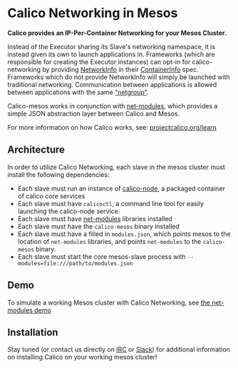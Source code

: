 # Calico Networking in Mesos
**Calico provides an IP-Per-Container Networking for your Mesos Cluster.**

Instead of the Executor sharing its Slave's networking namespace, it is instead given its own to launch applications in.  Frameworks (which are responsible for creating the Executor instances) can opt-in for calico-networking by providing [NetworkInfo](https://github.com/apache/mesos/blob/0.25.0-rc1/include/mesos/mesos.proto#L1366) in their [ContainerInfo](https://github.com/apache/mesos/blob/0.25.0-rc1/include/mesos/mesos.proto#L1458) spec. Frameworks which do not provide NetworkInfo will simply be launched with traditional networking. Communication between applications is allowed between applications with the same ["netgroup"](https://github.com/apache/mesos/blob/0.25.0-rc1/include/mesos/mesos.proto#L1389).

Calico-mesos works in conjunction with [net-modules](https://github.com/mesosphere/net-modules), which provides a simple JSON abstraction layer between Calico and Mesos.

For more information on how Calico works, see: [projectcalico.org/learn](http://projectcalico.org/learn) 

## Architecture
In order to utilize Calico Networking, each slave in the mesos cluster must install the following dependencies:
- Each slave must run an instance of [calico-node](https://github.com/projectcalico/calico-docker#how-does-it-work), a packaged container of calico core services
- Each slave must have `calicoctl`, a command line tool for easily launching the calico-node service.
- Each slave must have [net-modules](https://github.com/mesosphere/net-modules) libraries installed
- Each slave must have the `calico-mesos` binary installed
- Each slave must have a filled in `modules.json`, which points mesos to the location of `net-modules` libraries, and points `net-modules` to the `calico-mesos` binary.
- Each slave must start the core mesos-slave process with `--modules=file:///path/to/modules.json`

## Demo
To simulate a working Mesos cluster with Calico Networking, see [the net-modules demo](https://github.com/mesosphere/net-modules)

## Installation
Stay tuned (or contact us directly on [IRC](http://webchat.freenode.net/?randomnick=1&channels=%23calico&uio=d4) or [Slack](https://calicousers-slackin.herokuapp.com/)) for additional information on installing Calico on your working mesos cluster!
